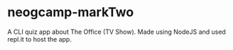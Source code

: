 # neogcamp-markTwo
A CLI quiz app about The Office (TV Show). Made using NodeJS and used repl.it to host the app.

